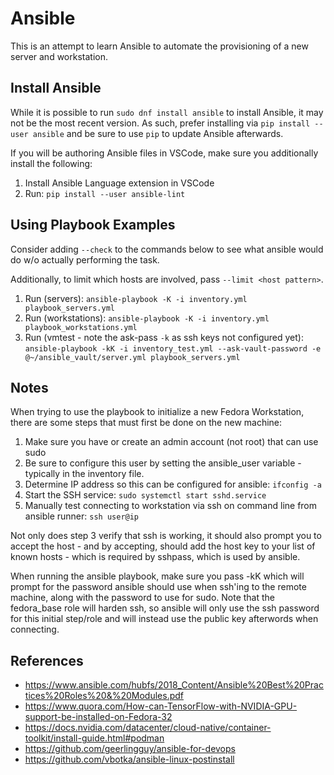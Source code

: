 # Ansible

This is an attempt to learn Ansible to automate the provisioning of a new server and workstation.

## Install Ansible

While it is possible to run `sudo dnf install ansible` to install Ansible, it may not be the most recent version.  As such, prefer installing via `pip install --user ansible` and be sure to use
`pip` to update Ansible afterwards.

If you will be authoring Ansible files in VSCode, make sure you additionally install the following:

1. Install Ansible Language extension in VSCode
2. Run: `pip install --user ansible-lint`

## Using Playbook Examples

Consider adding `--check` to the commands below to see what ansible would do w/o actually performing the task.

Additionally, to limit which hosts are involved, pass `--limit <host pattern>`.

1. Run (servers): `ansible-playbook -K -i inventory.yml playbook_servers.yml`
2. Run (workstations): `ansible-playbook -K -i inventory.yml playbook_workstations.yml`
3. Run (vmtest - note the ask-pass `-k` as ssh keys not configured yet): `ansible-playbook -kK -i inventory_test.yml --ask-vault-password -e @~/ansible_vault/server.yml playbook_servers.yml`

## Notes

When trying to use the playbook to initialize a new Fedora Workstation, there are some steps that
must first be done on the new machine:

1. Make sure you have or create an admin account (not root) that can use sudo
2. Be sure to configure this user by setting the ansible_user variable - typically in the inventory file.
3. Determine IP address so this can be configured for ansible: `ifconfig -a`
4. Start the SSH service: `sudo systemctl start sshd.service`
5. Manually test connecting to workstation via ssh on command line from ansible runner: `ssh user@ip`

Not only does step 3 verify that ssh is working, it should also prompt you to accept the host - and by
accepting, should add the host key to your list of known hosts - which is required by sshpass, which is
used by ansible.

When running the ansible playbook, make sure you pass -kK which will prompt for the password ansible
should use when ssh'ing to the remote machine, along with the password to use for sudo.  Note that the
fedora_base role will harden ssh, so ansible will only use the ssh password for this initial step/role
and will instead use the public key afterwords when connecting.

## References

- https://www.ansible.com/hubfs/2018_Content/Ansible%20Best%20Practices%20Roles%20&%20Modules.pdf
- https://www.quora.com/How-can-TensorFlow-with-NVIDIA-GPU-support-be-installed-on-Fedora-32
- https://docs.nvidia.com/datacenter/cloud-native/container-toolkit/install-guide.html#podman
- https://github.com/geerlingguy/ansible-for-devops
- https://github.com/vbotka/ansible-linux-postinstall
